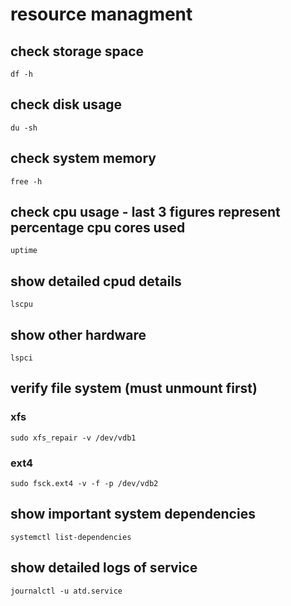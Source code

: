 # resource managment
## check storage space
`df -h`
## check disk usage
`du -sh`
## check system memory
`free -h`
## check cpu usage - last 3 figures represent percentage cpu cores used
`uptime`
## show detailed cpud details
`lscpu`
## show other hardware
`lspci`
## verify file system (must unmount first)
### xfs
`sudo xfs_repair -v /dev/vdb1`
### ext4
`sudo fsck.ext4 -v -f -p /dev/vdb2`
## show important system dependencies
`systemctl list-dependencies`
## show detailed logs of service
`journalctl -u atd.service` 